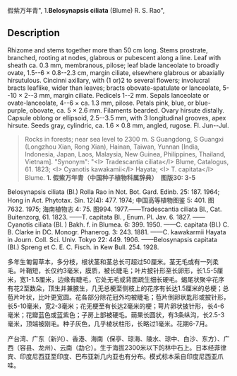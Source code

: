 假紫万年青",
1.**Belosynapsis ciliata** (Blume) R. S. Rao",

## Description
Rhizome and stems together more than 50 cm long. Stems prostrate, branched, rooting at nodes, glabrous or pubescent along a line. Leaf with sheath ca. 0.3 mm, membranous, pilose; leaf blade lanceolate to broadly ovate, 1.5--6 × 0.8--2.3 cm, margin ciliate, elsewhere glabrous or abaxially hirsutulous. Cincinni axillary, with (1 or)2 to several flowers; involucral bracts leaflike, wider than leaves; bracts obovate-spatulate or lanceolate, 5--10 × 2--3 mm, margin ciliate. Pedicels 1--2 mm. Sepals lanceolate or ovate-lanceolate, 4--6 × ca. 1.3 mm, pilose. Petals pink, blue, or blue-purple, obovate, ca. 5 × 2.6 mm. Filaments bearded. Ovary hirsute distally. Capsule oblong or ellipsoid, 2.5--3.5 mm, with 3 longitudinal grooves, apex hirsute. Seeds gray, cylindric, ca. 1.6 × 0.8 mm, angled, rugose. Fl. Jun--Jul.

> Rocks in forests; near sea level to 2300 m. S Guangdong, S Guangxi (Longzhou Xian, Rong Xian), Hainan, Taiwan, Yunnan [India, Indonesia, Japan, Laos, Malaysia, New Guinea, Philippines, Thailand, Vietnam].
  "Synonym": "&lt;I&gt; Tradescantia ciliata&lt;/I&gt; Blume, Catalogus, 61. 1823; &lt;I&gt; Cyanotis kawakamii&lt;/I&gt; Hayata; &lt;I&gt; T. capitata&lt;/I&gt; Blume.
**1. 假紫万年青（中国种子植物科属辞典）　图版30: 3-5**

Belosynapsis ciliata (Bl.) Rolla Rao in Not. Bot. Gard. Edinb. 25: 187. 1964; Hong in Act. Phytotax. Sin. 12(4): 477. 1974; 中国高等植物图鉴 5: 401. 图7632. 1975; 海南植物志 4: 75. 图994. 1977.——Tradescantia ciliata Bl., Cat. Buitenzorg, 61. 1823. ——T. capitata Bl. , Enum. Pl. Jav. 6. 1827. ——Cyanotis ciliata (Bl. ) Bakh. f. in Blumea. 6: 399. 1950. ——C. capitata (Bl.) C. B. Clarke in DC. Monogr. Phanerog. 3: 243. 1881. ——C. kawakarmii Hayata in Journ. Coll. Sci. Univ. Tokyo 22: 449. 1906. ——Belosynapsis capitata (Bl.) Spreng et C. E. C. Fisch. in Kew Bull. 254. 1928.

多年生匍匐草本，多分枝，根状茎和茎总长可超过50厘米。茎无毛或有一列柔毛。叶鞘短，长仅约3毫米，膜质，被长睫毛；叶片披针形至长卵形，长1.5-5厘米，宽1-1.5厘米，边缘有睫毛，它处无毛或背面疏生细长硬毛。蝎尾状聚伞花序有花2至数朵，顶生并兼腋生，几无总梗至侧枝上的花序有长达1.5厘米的总梗；总苞片叶状，比叶更宽圆。花各部分除花冠外均被睫毛；苞片倒卵状匙形或披针形，长5-10毫米，宽2-3毫米；花无梗至有长达2毫米的梗；萼片卵状披针形，长4-6毫米；花瓣蓝色或蓝紫色；子房上部被硬毛。蒴果长圆状，有3条纵沟，长2.5-3毫米，顶端被刚毛。种子灰色，几乎棱状柱形，长略过1毫米。花期6-7月。

产台湾、广东（新兴）、香港、海南（保亭、琼海、陵水、琼中、白沙、东方）、广西（容县、龙州）、云南（勐仑）。生于海拔2300米以下的林中石上。日本经菲律宾、印度尼西亚至印度、巴布亚新几内亚也有分布。模式标本采自印度尼西亚爪哇。
